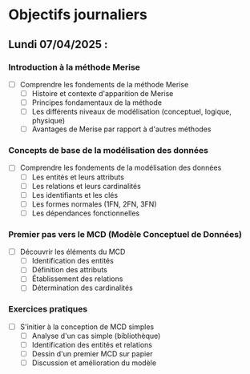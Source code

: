 # Objectifs journaliers

## Lundi 07/04/2025 :

### Introduction à la méthode Merise
- [ ] Comprendre les fondements de la méthode Merise
  - [ ] Histoire et contexte d'apparition de Merise
  - [ ] Principes fondamentaux de la méthode
  - [ ] Les différents niveaux de modélisation (conceptuel, logique, physique)
  - [ ] Avantages de Merise par rapport à d'autres méthodes

### Concepts de base de la modélisation des données
- [ ] Comprendre les fondements de la modélisation des données
  - [ ] Les entités et leurs attributs
  - [ ] Les relations et leurs cardinalités
  - [ ] Les identifiants et les clés
  - [ ] Les formes normales (1FN, 2FN, 3FN)
  - [ ] Les dépendances fonctionnelles

### Premier pas vers le MCD (Modèle Conceptuel de Données)
- [ ] Découvrir les éléments du MCD
  - [ ] Identification des entités
  - [ ] Définition des attributs
  - [ ] Établissement des relations
  - [ ] Détermination des cardinalités

### Exercices pratiques
- [ ] S'initier à la conception de MCD simples
  - [ ] Analyse d'un cas simple (bibliothèque)
  - [ ] Identification des entités et relations
  - [ ] Dessin d'un premier MCD sur papier
  - [ ] Discussion et amélioration du modèle 